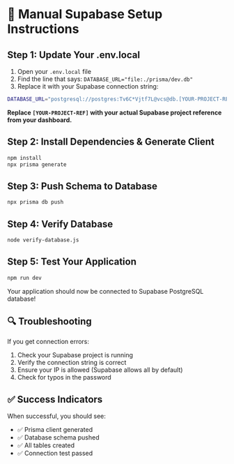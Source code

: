 # 🔧 Manual Supabase Setup Instructions

## Step 1: Update Your .env.local

1. Open your `.env.local` file
2. Find the line that says: `DATABASE_URL="file:./prisma/dev.db"`
3. Replace it with your Supabase connection string:

```bash
DATABASE_URL="postgresql://postgres:Tv6C*Vjtf7L@vcs@db.[YOUR-PROJECT-REF].supabase.co:5432/postgres"
```

**Replace `[YOUR-PROJECT-REF]` with your actual Supabase project reference from your dashboard.**

## Step 2: Install Dependencies & Generate Client

```bash
npm install
npx prisma generate
```

## Step 3: Push Schema to Database

```bash
npx prisma db push
```

## Step 4: Verify Database

```bash
node verify-database.js
```

## Step 5: Test Your Application

```bash
npm run dev
```

Your application should now be connected to Supabase PostgreSQL database!

## 🔍 Troubleshooting

If you get connection errors:

1. Check your Supabase project is running
2. Verify the connection string is correct
3. Ensure your IP is allowed (Supabase allows all by default)
4. Check for typos in the password

## ✅ Success Indicators

When successful, you should see:

- ✅ Prisma client generated
- ✅ Database schema pushed
- ✅ All tables created
- ✅ Connection test passed
